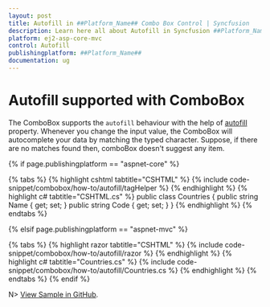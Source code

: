 ```yaml
---
layout: post
title: Autofill in ##Platform_Name## Combo Box Control | Syncfusion
description: Learn here all about Autofill in Syncfusion ##Platform_Name## Combo Box control of Syncfusion Essential JS 2 and more.
platform: ej2-asp-core-mvc
control: Autofill
publishingplatform: ##Platform_Name##
documentation: ug
---
```



# Autofill supported with ComboBox

The ComboBox supports the `autofill` behaviour with the help of [autofill](https://help.syncfusion.com/cr/aspnetcore-js2/Syncfusion.EJ2.DropDowns.ComboBox.html#Syncfusion_EJ2_DropDowns_ComboBox_Autofill) property. Whenever you change the input value, the ComboBox will autocomplete your data by matching the typed character. Suppose, if there are no matches found then, comboBox doesn't suggest any item.

{% if page.publishingplatform == "aspnet-core" %}

{% tabs %}
{% highlight cshtml tabtitle="CSHTML" %}
{% include code-snippet/combobox/how-to/autofill/tagHelper %}
{% endhighlight %}
{% highlight c# tabtitle="CSHTML.cs" %}
public class Countries
{
    public string Name { get; set; }
    public string Code { get; set; }
}
{% endhighlight %}
{% endtabs %}

{% elsif page.publishingplatform == "aspnet-mvc" %}

{% tabs %}
{% highlight razor tabtitle="CSHTML" %}
{% include code-snippet/combobox/how-to/autofill/razor %}
{% endhighlight %}
{% highlight c# tabtitle="Countries.cs" %}
{% include code-snippet/combobox/how-to/autofill/Countries.cs %}
{% endhighlight %}
{% endtabs %}
{% endif %}

N> [View Sample in GitHub](https://github.com/SyncfusionExamples/ASP-NET-Core-UG-Examples/tree/main/ComboBox/ComboBoxHowToSample).